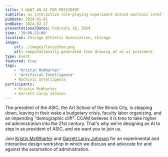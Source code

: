 ```yaml
---
title: I WANT AN AI FOR PRESIDENT
subtitle: an interactive role-playing experiment around machinic intelligence and institutional power
pubDate: 2024-01-01
endDate: 2024-02-17
presentationalDates: February 16, 2024
time: '19:00-22:00'
location: Chicago Athletic Association, Chicago
image:
    url: ./images/leviathon.png
    alt: computationally generated line drawing of an ai president
type: Event
featured: true
tags:
    - 'Kristin McWharter'
    - 'Artificial Intelligence'
    - Machinic Intelligence
participants:
    - Kristin McWharter
    - Garrett Laroy Johnson
---
```


The president of the ASIC, the Art School of the Illinois City, is stepping down, leaving in their wake a budgetary crisis, faculty labor organizing, and an impending "demographic cliff". CCAM believes it is time to take higher ed administration into the 21st century. That's why we're designing an AI to step in as president of ASIC, and we want you to join us.

Join [Kristin McWharter](https://kristinmcwharter.com/) and [Garrett Laroy Johnson](https://garrettlaroyjohnson.com) for an experimental and interactive design workshop in which we discuss and advocate for and against the automation of administration.
